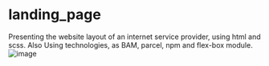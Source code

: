 # landing_page

Presenting the website layout of an internet service provider, using html and scss. Also Using technologies, as BAM, parcel, npm and flex-box module.
![image](https://user-images.githubusercontent.com/96378382/153232611-54fe7c26-c9ea-48b3-84f2-5b8234d6251f.png)


